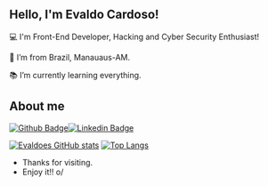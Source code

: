## Hello, I'm Evaldo Cardoso!

:computer: I'm Front-End Developer, Hacking and Cyber Security Enthusiast!

:house_with_garden: I’m from Brazil, Manauaus-AM.

:books: I’m currently learning everything.

## About me
[![Github Badge](https://img.shields.io/badge/-Github-000?style=flat-square&logo=Github&logoColor=white&link=https://github.com/Evaldoes)](https://github.com/Evaldoes)[![Linkedin Badge](https://img.shields.io/badge/-LinkedIn-blue?style=flat-square&logo=Linkedin&logoColor=white&link=https://www.linkedin.com/in/evaldo-cardoso-15a620125/)](https://www.linkedin.com/in/evaldo-cardoso-15a620125/)


[![Evaldoes GitHub stats](https://github-readme-stats.vercel.app/api?username=Evaldoes&show_icons=true&theme=radical)](https://github.com/Evaldoes/github-readme-stats)    [![Top Langs](https://github-readme-stats.vercel.app/api/top-langs/?username=Evaldoes&layout=compact)](https://github.com/Evaldoes/github-readme-stats)
<!-- 
## Most used by me:
<img height= "20"src= "https://img.shields.io/badge/HTML5-E34F26?style=for-the-badge&logo=html5&logoColor=white">
<img height= "20"src= "https://img.shields.io/badge/CSS3-1572B6?style=for-the-badge&logo=css3&logoColor=white">
<img height= "20"src= "https://img.shields.io/badge/JavaScript-323330?style=for-the-badge&logo=javascript&logoColor=F7DF1E">
<img height= "20"src= "https://img.shields.io/badge/Bootstrap-563D7C?style=for-the-badge&logo=bootstrap&logoColor=white">
<img height= "20"src= "https://img.shields.io/badge/TypeScript-007ACC?style=for-the-badge&logo=typescript&logoColor=white">
<img height= "20"src= "https://img.shields.io/badge/Angular-DD0031?style=for-the-badge&logo=angular&logoColor=white">
<img height= "20"src= "https://img.shields.io/badge/Material--UI-0081CB?style=for-the-badge&logo=material-ui&logoColor=white">
<img height= "20"src= "https://img.shields.io/badge/Git-F05032?style=for-the-badge&logo=git&logoColor=white">
<img height= "20"src= "https://img.shields.io/badge/Python-FFD43B?style=for-the-badge&logo=python&logoColor=darkgreen">
<img height= "20"src= "https://img.shields.io/badge/json-5E5C5C?style=for-the-badge&logo=json&logoColor=white"> -->

- Thanks for visiting.
- Enjoy it!! o/



